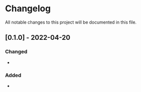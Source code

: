 # Changelog

All notable changes to this project will be documented in this file.

## [0.1.0] - 2022-04-20

### Changed

-

### Added

-
